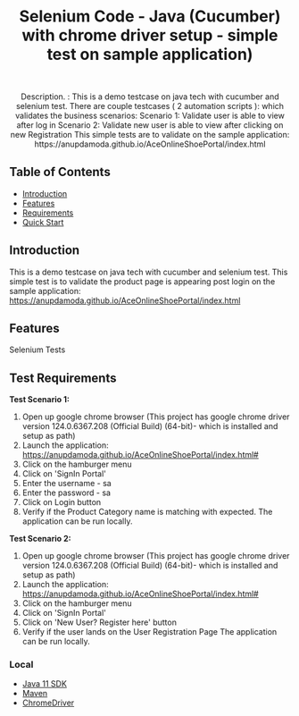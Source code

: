 <h1 align="center"> Selenium Code - Java (Cucumber) with chrome driver setup - simple test on sample application)  </h1> <br>

<p align="center">
  Description. : This is a demo testcase on java tech with cucumber and selenium test.
There are couple testcases ( 2 automation scripts ): which validates the business scenarios:
Scenario 1: Validate user is able to view after log in
Scenario 2: Validate new user is able to view after clicking on new Registration
This simple tests are to validate on the sample application: https://anupdamoda.github.io/AceOnlineShoePortal/index.html

</p>


## Table of Contents

- [Introduction](#introduction)
- [Features](#features)
- [Requirements](#requirements)
- [Quick Start](#quick-start)




## Introduction
This is a demo testcase on java tech with cucumber and selenium test.
This simple test is to validate the product page is appearing post login on the sample application: https://anupdamoda.github.io/AceOnlineShoePortal/index.html

## Features
Selenium Tests


## Test Requirements

<b> Test Scenario 1: </b>
1. Open up google chrome browser (This project has google chrome driver version 124.0.6367.208 (Official Build) (64-bit)- which is installed and setup as path)
2. Launch the application: https://anupdamoda.github.io/AceOnlineShoePortal/index.html#
3. Click on the hamburger menu
4. Click on 'SignIn Portal'
5. Enter the username - sa
6. Enter the password - sa
7. Click on Login button
8. Verify if the Product Category name is matching with expected.
   The application can be run locally.

<b> Test Scenario 2: </b>
1. Open up google chrome browser (This project has google chrome driver version 124.0.6367.208 (Official Build) (64-bit)- which is installed and setup as path)
2. Launch the application: https://anupdamoda.github.io/AceOnlineShoePortal/index.html#
3. Click on the hamburger menu
4. Click on 'SignIn Portal'
7. Click on 'New User? Register here' button
8. Verify if the user lands on the User Registration Page
   The application can be run locally.



### Local
* [Java 11 SDK](https://www.oracle.com/au/java/technologies/javase/jdk11-archive-downloads.html)
* [Maven](https://maven.apache.org/download.cgi)
* [ChromeDriver](https://chromedriver.chromium.org/downloads) 



